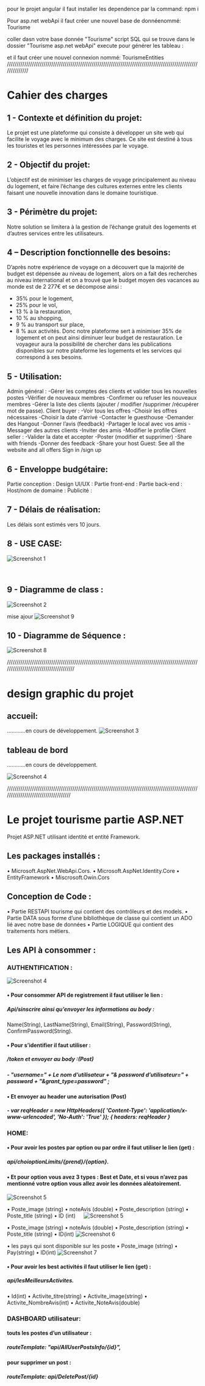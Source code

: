 pour le projet angular il faut installer les dependence par la command:
npm i

Pour asp.net webApi il faut créer une nouvel base de donnéenommé:
Tourisme

coller dasn votre base donnée "Tourisme" script SQL qui se trouve dans le dossier "Tourisme asp.net webApi"
execute pour générer les tableau :



et il faut créer une nouvel connexion nommé:
TourismeEntities
//////////////////////////////////////////////////////////////////////////////////////////////////////////////




# Cahier des charges



## 1 - Contexte et définition du projet:


Le projet est une plateforme qui consiste à développer un site web qui facilite le voyage avec le minimum des charges.
Ce site est destiné à tous les touristes et les personnes intéressées par le voyage.


## 2 - Objectif du projet:

L’objectif est de minimiser les charges de voyage principalement au niveau du logement, et faire l’échange des cultures externes entre les clients faisant une nouvelle innovation dans le domaine touristique.

## 3 - Périmètre du projet:

Notre solution se limitera à la gestion de l’échange gratuit des logements et d’autres services entre les utilisateurs.

 ## 4 – Description fonctionnelle des besoins:
 
 
D’après notre expérience de voyage on a découvert que la majorité de budget est dépensée au niveau de logement, alors on a fait des recherches au niveau international et on a trouvé que le budget moyen des vacances au monde est de 2 277€ et se décompose ainsi :
-	35% pour le logement,
-	25% pour le vol,
-	13 % à la restauration,
-	10 % au shopping, 
-	9 % au transport sur place,
-	8 % aux activités.
Donc notre plateforme sert à minimiser 35% de logement et on peut ainsi diminuer leur budget de restauration.
Le voyageur aura la possibilité de chercher dans les publications disponibles sur notre plateforme les logements et les services qui correspond à ses besoins.



  ## 5 - Utilisation:


Admin général :
-Gérer les comptes des clients et valider tous les nouvelles postes
-Vérifier de nouveaux membres
-Confirmer ou refuser les nouveaux membres 
-Gérer la liste des clients (ajouter / modifier /supprimer /récupérer mot de passe).
Client buyer :
-Voir tous les offres
-Choisir les offres nécessaires
-Choisir la date d’arrivé
-Contacter le guesthouse
-Demander des Hangout
-Donner l’avis (feedback)
-Partager le local avec vos amis
-Messager des autres clients 
-Inviter des amis 
-Modifier le profile 
Client seller :
-Valider la date et accepter
-Poster (modifier et supprimer)
-Share with friends
-Donner des feedback
-Share your host
Guest:
See all the website and all offers 
Sign in /sign up


## 6 - Enveloppe budgétaire:

Partie conception :
Design UI/UX :
Partie front-end :
Partie back-end :
Host/nom de domaine :
Publicité :


## 7 - Délais de réalisation:

Les délais sont estimés vers 10 jours.

## 8 - USE CASE: 


![Screenshot 1](img/uc.png)


 
## 9 - Diagramme de class :
![Screenshot 2](img/dc.png)

mise ajour
![Screenshot 9](img/classtourisme.PNG)


## 10 - Diagramme de Séquence :
![Screenshot 8](img/sequence.png)

//////////////////////////////////////////////////////////////////////////////////////////////////////////////////////////////////////
# design graphic du projet

## accueil:
............en cours de développement.
![Screenshot 3](img/dp.jpg)

## tableau de bord
 
 ............en cours de développement.
 
 ![Screenshot 4](img/dpd.jpg)
 
 ////////////////////////////////////////////////////////////////////////////////////////////////////////////////////////////////////
 
 # Le projet tourisme partie ASP.NET
 
Projet ASP.NET utilisant identité et entité Framework.

## Les packages installés : 
•	Microsoft.AspNet.WebApi.Cors.
•	Microsoft.AspNet.Identity.Core
•	EntityFramework
•	Miscrosoft.Owin.Cors
## Conception de Code : 
•	Partie RESTAPI tourisme qui contient des contrôleurs et des models.
•	Partie DATA sous forme d’une bibliothèque de classe qui contient un ADO lié avec notre base de données 
•	Partie LOGIQUE qui contient des traitements hors métiers.
## Les API à consommer :


### AUTHENTIFICATION :

![Screenshot 4](img/nb.jpg)

#### •	Pour consommer API de registrement il faut utiliser le lien :
#####  Api/sinscrire ainsi qu’envoyer les informations au body :

Name(String), 
LastName(String),
Email(String),
Password(String), 
ConfirmPassword(String).

#### •	Pour s’identifier il faut utiliser :
  ##### /token et envoyer au body :(Post)

##### -	"username=" + Le nom d’utilisateur + "& password d’utilisateur=" + password + "&grant_type=password” ;

#### •	Et envoyer au header une autorisation (Post)
##### -	var reqHeader = new HttpHeaders({ 'Content-Type': 'application/x-www-urlencoded', 'No-Auth': 'True' }); { headers: reqHeader }
### HOME:

#### •	Pour avoir les postes par option ou par ordre il faut utiliser le lien (get) : 

##### api/choioptionLimits/{prend}/{option}.

#### •	Et pour option vous avez 3 types : Best et Date, et si vous n’avez pas mentionné votre option vous allez avoir les données aléatoirement.


![Screenshot 5](img/bpt.jpg)

•	Poste_image (string) 
•	noteAvis (double)
•	Poste_description (string)
•	Poste_title (string)
•	ID (int)
 
 ![Screenshot 5](img/nh.jpg)

•	Poste_image (string) 
•	noteAvis (double)
•	Poste_description (string)
•	Poste_title (string)
•	ID(int)
![Screenshot 6](img/dod.jpg)

•	les pays qui sont disponible sur les poste 
•	Poste_image (string) 
•	Pay(string)
•	ID(int)
![Screenshot 7](img/ba.jpg)

#### •	Pour avoir les best activités il faut utiliser le lien (get) : 
##### api/lesMeilleursActivites.
•	Id(int)
•	Activite_titre(string)
•	Activite_image(string)
•	Activite_NombreAvis(int)
•	Activite_NoteAvis(double)




### DASHBOARD utilisateur:
#### touts les postes d’un utilisateur :
##### routeTemplate: "api/AllUserPostsInfo/{id}",
#### pour supprimer un post :
##### routeTemplate: api/DeletePost/{id}










 







